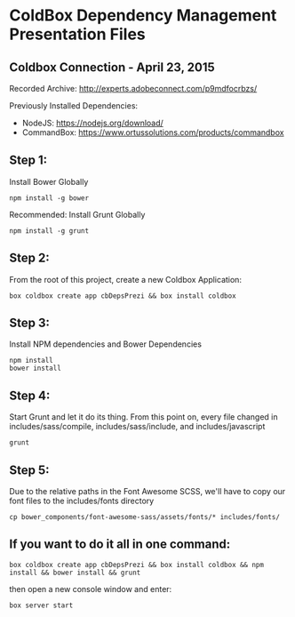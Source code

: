 ColdBox Dependency Management Presentation Files
================================================
Coldbox Connection - April 23, 2015
-----------------------------------
Recorded Archive: http://experts.adobeconnect.com/p9mdfocrbzs/

Previously Installed Dependencies:

- NodeJS: https://nodejs.org/download/
- CommandBox:  https://www.ortussolutions.com/products/commandbox

Step 1:
-------
Install Bower Globally

```
npm install -g bower
```

Recommended: Install Grunt Globally

```
npm install -g grunt
```

Step 2:
------

From the root of this project, create a new Coldbox Application:

```
box coldbox create app cbDepsPrezi && box install coldbox
```

Step 3:
------
Install NPM dependencies and Bower Dependencies

```
npm install
bower install
```

Step 4:
-------
Start Grunt and let it do its thing.  From this point on, every file changed in includes/sass/compile, includes/sass/include, and includes/javascript

```
grunt
```

Step 5:
-------
Due to the relative paths in the Font Awesome SCSS, we'll have to copy our font files to the includes/fonts directory

```
cp bower_components/font-awesome-sass/assets/fonts/* includes/fonts/
```

If you want to do it all in one command:
----------------------------------------

```
box coldbox create app cbDepsPrezi && box install coldbox && npm install && bower install && grunt
```

then open a new console window and enter:

```
box server start
```
